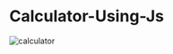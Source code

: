 # Calculator-Using-Js
![calculator](https://github.com/2001204/Calculator-Using-Js/assets/126748063/ac5702d2-bbbb-40e1-8397-6958426f32be)

